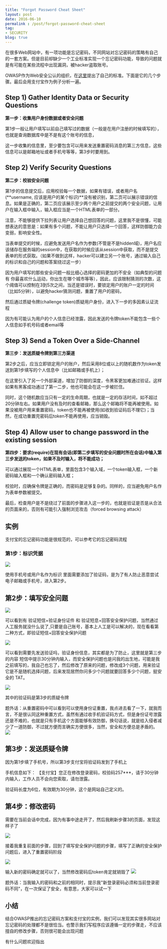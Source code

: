 ```yaml
---
title: "Forgot Password Cheat Sheet"
layout: post
date: 2016-06-10
permalink : /post/forgot-password-cheat-sheet
tag:
- SECURITY
blog: true
---
```


在很多Web网站中，有一项功能是忘记密码，不同网站对忘记密码的策略有自己的一套方案。但是目前却缺少一个工业标准实现一个忘记密码功能，导致的问题就是有可能在某些流程中出现漏洞，被hacker盗取账号。

OWASP作为Web安全公认的组织，在[这里](https://www.owasp.org/index.php/Forgot_Password_Cheat_Sheet)提出了自己的标准。下面是它的几个步骤。最后会用支付宝作为例子分析一遍。

## Step 1) Gather Identity Data or Security Questions

**第一步：收集用户身份数据或者安全问题**

第1步一般让用户填写以前自己填写过的数据（一般是在用户注册的时候填写的），也就是查询数据库中是不是有这个账号的信息，

这一步收集的信息里，至少要包含可以用来发送重置密码消息的第三方信息，这些信息可以是邮箱地址或者手机号等等，第3步时要用到。


## Step 2) Verify Security Questions

**第二步：校验安全问题**

第1步的信息提交后，应用校验每一个数据，如果有错误，或者用户名(**username, 应该是用户的某个标识)**没有被识别，第二页可以展示错误的信息。如果是正确的，第二页应该展示至少两个用户之前提交的两个安全问题，让用户在输入框中输入，输入框应当是一个HTML表单的一部分。

注意，不能够提供下拉列表让用户选择自己想回答的问题，这里我不是很懂，可能想表达的意思是：如果有多个问题，不能让用户只选择一个回答，这样防御能力会变弱，影响安全性。

当表单提交的时候，应避免发送用户名作为参数(不管是不是hidden域)，用户名应该储存在服务端的session中，在获取的时候应该从session中获取，而不是提交表单的形式获取。（如果不做到这样，hacker可以建立另一个账号，通过输入自己的标识和自己的问题和答案绕过这一步）

因为用户填写的那些安全问题一般比细心选择的密码更加的不安全（如典型的问题有 你最喜欢什么运动，你出生在哪个城市等等），因此，应该限制猜测的次数，这个阈值可以控制在3到5次之间，当还是错误时，要锁定用户的账户一定的时间（比如5分钟），以避免hacker猜测问题，重置了用户的密码，

然后通过质疑令牌(challenge token)质疑用户身份，进入下一步的多因素认证流程

因为有可能认为用户的个人信息已经泄露，因此发送的令牌token不能包含一些个人信息如手机号码或者email等

## Step 3) Send a Token Over a Side-Channel

**第三步：发送质疑令牌到第三方渠道**

第2步之后，应当立即锁定用户的账户，然后采用8位或以上的随机数作为token发送到第1步填写的个人信息中（比如邮箱或手机上）；

在这里引入了另一个外部渠道，增加了防御的深度，令黑客更加难通过验证。这样如果有黑客成功通过了第一二步，他也可能会在这一步被拦住。

同时，这个随机数应当只有一定的生命周期，也就是一定的存活时间，如不超过20分钟左右。如果用户没有及时的查看邮箱，那么这个邮箱将不能再被使用。如果没被用户用来重置密码，token也不能再被使用(如收到验证码后不理它)；当然，在成功重置完密码后token不能再使用，应当销毁。



## Step 4) Allow user to change password in the existing session
**第四步：要求(require)在现有会话(即第二步填写的安全问题时所在会话)中输入第三步发送的token，如果不及时输入，将不能成功；**

可以通过展现一个HTML表单，里面包含3个输入域，一个token输入框，一个新密码输入框和一个确认密码输入框；

校验时，应确保令牌是正确的，而密码是足够复杂的。同样的，应当避免用户名作为表单参数被提交。

最后，检查用户是不是绕过了前面的步骤进入这一步的，也就是验证是否是从合法的页面来的，否则有可能引入强制浏览攻击（forced browsing attack）


## 实例

支付宝的忘记密码功能是很规范的，可以参考它的忘记密码流程

### 第1步：标识凭据

![](img/2016-06-10-forget-password-step1.png)

使用手机号或用户名作为标识
里面需要添加了验证码，是为了有人防止恶意尝试电子邮箱或手机号，进入第2步。


## 第2步：填写安全问题

![](img/2016-06-10-forget-password-step2-1.png)

可以看到有 验证短信+验证身份证件 和 验证短息+回答安全保护问题，当然通过人工服务就没什么说了,只要是自己账号，基本上人工是可以解决的，现在看看第二种方式，即验证短信+回答安全保护问题

![](img/2016-06-10-forget-password-step2-2.png)

可以看到需要先发送验证吗，验证身份信息，其实都是为了防止，这里就是第三步的内容
短信中提示30分钟内输入，而安全保护问题也是问我的出生地，可能是我之前填写的，我自己也忘了，然后修改了原来的问题，修改成3个问题，用来验证它是不是随机选择问题，后来发现居然你问多少个问题就要回答多少个问题，挺安全的 TAT。

![](img/2016-06-10-forget-password-step2-3.png)

其中的验证码是第3步的质疑令牌


题外话：从重置密码中可以看到可以使用身份证重置，我点进去看了一下，就我而言，不是很认同这种重置方式，虽然有通过收手机验证码方式，但是身份证号泄露还是不难的，也就是只有手机这个方面能够有效防御，换句话说，就是给入侵者减少了一道防御，不过就方便而言确实方便很多，当然，安全和方便总是矛盾的。
![](img/2016-06-10-forget-password-step2-4.png)


## 第3步：发送质疑令牌

因为第1步填了手机号，所以第3步支付宝将验证码发到了手机上

手机信息如下：
【支付宝】您正在修改登录密码，校验码257***，请于30分钟内输入，工作人员不会向您索取，请勿泄露。

验证码长度为6位，有效期为30分钟，这个是网站自己定义的。


## 第4步：修改密码

需要在当前会话中完成，因为有事中途走开了，然后我刷新步骤3的页面，发现这样子了

![](img/2016-06-10-forget-password-step4-1.png)

接着我重复前面的步骤，回到了填写安全保护问题的步骤，填写了正确的安全保护问题后，进入了重置密码阶段

![](img/2016-06-10-forget-password-step4-2.png)


输入新的密码确定就可以了，当然修改密码后token肯定就销毁了
![](img/2016-06-10-forget-password-step4-3.png)


题外话：当我输入的密码和之前的相同时，提示我"新登录密码必须和当前登录密码不同"，在一次保证了安全，有意思，大家可以试一下



## 小结

结合OWASP推出的忘记密码方案和支付宝的实例，我们可以发现其实很多网站对忘记密码的处理都不是很恰当。也警示我们写程序应该遵循一定的步骤走，不应该擅自的修改步骤，否则很可能会出现问题

有什么问题欢迎指出

